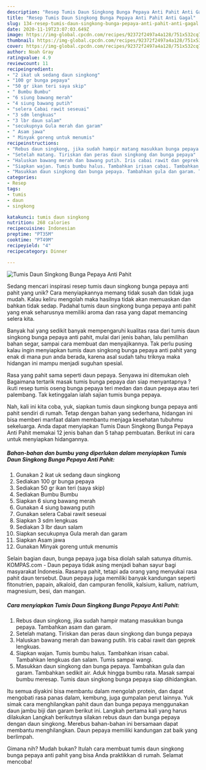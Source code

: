 ```yaml
---
description: "Resep Tumis Daun Singkong Bunga Pepaya Anti Pahit Anti Gagal"
title: "Resep Tumis Daun Singkong Bunga Pepaya Anti Pahit Anti Gagal"
slug: 134-resep-tumis-daun-singkong-bunga-pepaya-anti-pahit-anti-gagal
date: 2020-11-19T23:07:03.649Z
image: https://img-global.cpcdn.com/recipes/92372f2497a4a128/751x532cq70/tumis-daun-singkong-bunga-pepaya-anti-pahit-foto-resep-utama.jpg
thumbnail: https://img-global.cpcdn.com/recipes/92372f2497a4a128/751x532cq70/tumis-daun-singkong-bunga-pepaya-anti-pahit-foto-resep-utama.jpg
cover: https://img-global.cpcdn.com/recipes/92372f2497a4a128/751x532cq70/tumis-daun-singkong-bunga-pepaya-anti-pahit-foto-resep-utama.jpg
author: Noah Gray
ratingvalue: 4.9
reviewcount: 11
recipeingredient:
- "2 ikat uk sedang daun singkong"
- "100 gr bunga pepaya"
- "50 gr ikan teri saya skip"
- " Bumbu Bumbu"
- "6 siung bawang merah"
- "4 siung bawang putih"
- "selera Cabai rawit seseuai"
- "3 sdm lengkuas"
- "3 lbr daun salam"
- "secukupnya Gula merah dan garam"
- " Asam jawa"
- " Minyak goreng untuk menumis"
recipeinstructions:
- "Rebus daun singkong, jika sudah hampir matang masukkan bunga pepaya. Tambahkan asam dan garam."
- "Setelah matang. Tiriskan dan peras daun singkong dan bunga pepaya"
- "Haluskan bawang merah dan bawang putih. Iris cabai rawit dan geprek lengkuas."
- "Siapkan wajan. Tumis bumbu halus. Tambahkan irisan cabai. Tambahkan lengkuas dan salam. Tumis sampai wangi."
- "Masukkan daun singkong dan bunga pepaya. Tambahkan gula dan garam. Tambahkan sedikit air. Aduk hingga bumbu rata. Masak sampai bumbu meresap. Tumis daun singkong bunga pepaya siap dihidangkan."
categories:
- Resep
tags:
- tumis
- daun
- singkong

katakunci: tumis daun singkong 
nutrition: 268 calories
recipecuisine: Indonesian
preptime: "PT35M"
cooktime: "PT49M"
recipeyield: "4"
recipecategory: Dinner

---
```



![Tumis Daun Singkong Bunga Pepaya Anti Pahit](https://img-global.cpcdn.com/recipes/92372f2497a4a128/751x532cq70/tumis-daun-singkong-bunga-pepaya-anti-pahit-foto-resep-utama.jpg)

Sedang mencari inspirasi resep tumis daun singkong bunga pepaya anti pahit yang unik? Cara menyiapkannya memang tidak susah dan tidak juga mudah. Kalau keliru mengolah maka hasilnya tidak akan memuaskan dan bahkan tidak sedap. Padahal tumis daun singkong bunga pepaya anti pahit yang enak seharusnya memiliki aroma dan rasa yang dapat memancing selera kita.

Banyak hal yang sedikit banyak mempengaruhi kualitas rasa dari tumis daun singkong bunga pepaya anti pahit, mulai dari jenis bahan, lalu pemilihan bahan segar, sampai cara membuat dan menyajikannya. Tak perlu pusing kalau ingin menyiapkan tumis daun singkong bunga pepaya anti pahit yang enak di mana pun anda berada, karena asal sudah tahu triknya maka hidangan ini mampu menjadi suguhan spesial.

Rasa yang pahit sama seperti daun pepaya. Senyawa ini ditemukan oleh Bagaimana tertarik masak tumis bunga pepaya dan siap menyantapnya ? ikuti resep tumis oseng bunga pepaya teri medan dan daun pepaya atau teri palembang. Tak ketinggalan ialah sajian tumis bunga pepaya.


Nah, kali ini kita coba, yuk, siapkan tumis daun singkong bunga pepaya anti pahit sendiri di rumah. Tetap dengan bahan yang sederhana, hidangan ini bisa memberi manfaat dalam membantu menjaga kesehatan tubuhmu sekeluarga. Anda dapat menyiapkan Tumis Daun Singkong Bunga Pepaya Anti Pahit memakai 12 jenis bahan dan 5 tahap pembuatan. Berikut ini cara untuk menyiapkan hidangannya.

<!--inarticleads1-->

##### Bahan-bahan dan bumbu yang diperlukan dalam menyiapkan Tumis Daun Singkong Bunga Pepaya Anti Pahit:

1. Gunakan 2 ikat uk sedang daun singkong
1. Sediakan 100 gr bunga pepaya
1. Sediakan 50 gr ikan teri (saya skip)
1. Sediakan  Bumbu Bumbu
1. Siapkan 6 siung bawang merah
1. Gunakan 4 siung bawang putih
1. Gunakan selera Cabai rawit seseuai
1. Siapkan 3 sdm lengkuas
1. Sediakan 3 lbr daun salam
1. Siapkan secukupnya Gula merah dan garam
1. Siapkan  Asam jawa
1. Gunakan  Minyak goreng untuk menumis


Selain bagian daun, bunga pepaya juga bisa diolah salah satunya ditumis. KOMPAS.com - Daun pepaya tidak asing menjadi bahan sayur bagi masyarakat Indonesia. Rasanya pahit, tetapi ada orang yang menyukai rasa pahit daun tersebut. Daun pepaya juga memiliki banyak kandungan seperti fitonutrien, papain, alkaloid, dan campuran fenolik, kalsium, kalium, natrium, magnesium, besi, dan mangan. 

<!--inarticleads2-->

##### Cara menyiapkan Tumis Daun Singkong Bunga Pepaya Anti Pahit:

1. Rebus daun singkong, jika sudah hampir matang masukkan bunga pepaya. Tambahkan asam dan garam.
1. Setelah matang. Tiriskan dan peras daun singkong dan bunga pepaya
1. Haluskan bawang merah dan bawang putih. Iris cabai rawit dan geprek lengkuas.
1. Siapkan wajan. Tumis bumbu halus. Tambahkan irisan cabai. Tambahkan lengkuas dan salam. Tumis sampai wangi.
1. Masukkan daun singkong dan bunga pepaya. Tambahkan gula dan garam. Tambahkan sedikit air. Aduk hingga bumbu rata. Masak sampai bumbu meresap. Tumis daun singkong bunga pepaya siap dihidangkan.


Itu semua diyakini bisa membantu dalam mengolah protein, dan dapat mengobati rasa panas dalam, kembung, juga gumpalan perut lainnya. Yuk simak cara menghilangkan pahit daun dan bunga pepaya menggunakan daun jambu biji dan garam berikut ini. Langkah pertama kali yang harus dilakukan Langkah berikutnya silakan rebus daun dan bunga pepaya dengan daun singkong. Merebus bahan-bahan ini bersamaan dapat membantu menghilangkan. Daun pepaya memiliki kandungan zat baik yang berlimpah. 

Gimana nih? Mudah bukan? Itulah cara membuat tumis daun singkong bunga pepaya anti pahit yang bisa Anda praktikkan di rumah. Selamat mencoba!
